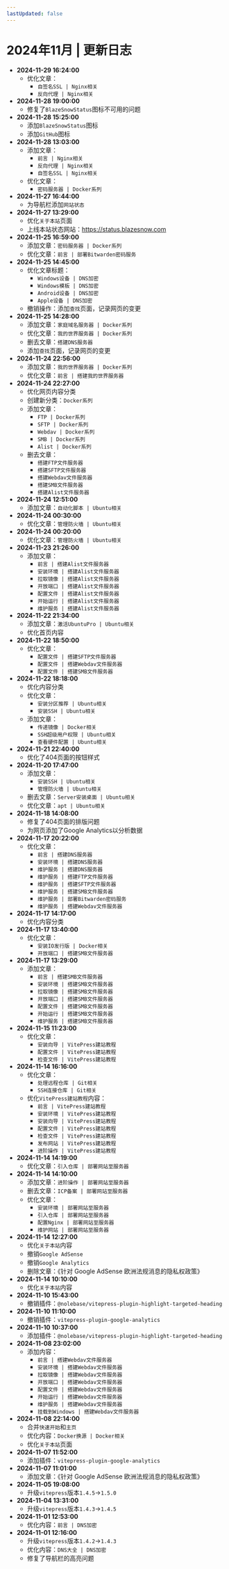 ```yaml
---
lastUpdated: false
---
```


# 2024年11月 | 更新日志

- **2024-11-29 16:24:00**
  - 优化文章：
    - `自签名SSL | Nginx相关`
    - `反向代理 | Nginx相关`
- **2024-11-28 19:00:00**
  - 修复了`BlazeSnowStatus`图标不可用的问题
- **2024-11-28 15:25:00**
  - 添加`BlazeSnowStatus`图标
  - 添加`GitHub`图标
- **2024-11-28 13:03:00**
  - 添加文章：
    - `前言 | Nginx相关`
    - `反向代理 | Nginx相关`
    - `自签名SSL | Nginx相关`
  - 优化文章：
    - `密码服务器 | Docker系列`
- **2024-11-27 16:44:00**
  - 为导航栏添加`网站状态`
- **2024-11-27 13:29:00**
  - 优化`关于本站`页面
  - 上线本站状态网站：<https://status.blazesnow.com>
- **2024-11-25 16:59:00**
  - 添加文章：`密码服务器 | Docker系列`
  - 优化文章：`前言 | 部署Bitwarden密码服务`
- **2024-11-25 14:45:00**
  - 优化文章标题：
    - `Windows设备 | DNS加密`
    - `Windows模板 | DNS加密`
    - `Android设备 | DNS加密`
    - `Apple设备 | DNS加密`
  - 撤销操作：添加`查找`页面，记录网页的变更
- **2024-11-25 14:28:00**
  - 添加文章：`家庭域名服务器 | Docker系列`
  - 优化文章：`我的世界服务器 | Docker系列`
  - 删去文章：`搭建DNS服务器`
  - 添加`查找`页面，记录网页的变更
- **2024-11-24 22:56:00**
  - 添加文章：`我的世界服务器 | Docker系列`
  - 优化文章：`前言 | 搭建我的世界服务器`
- **2024-11-24 22:27:00**
  - 优化网页内容分类
  - 创建新分类：`Docker系列`
  - 添加文章：
    - `FTP | Docker系列`
    - `SFTP | Docker系列`
    - `Webdav | Docker系列`
    - `SMB | Docker系列`
    - `Alist | Docker系列`
  - 删去文章：
    - `搭建FTP文件服务器`
    - `搭建SFTP文件服务器`
    - `搭建Webdav文件服务器`
    - `搭建SMB文件服务器`
    - `搭建Alist文件服务器`
- **2024-11-24 12:51:00**
  - 添加文章：`自动化脚本 | Ubuntu相关`
- **2024-11-24 00:30:00**
  - 优化文章：`管理防火墙 | Ubuntu相关`
- **2024-11-24 00:20:00**
  - 优化文章：`管理防火墙 | Ubuntu相关`
- **2024-11-23 21:26:00**
  - 添加文章：
    - `前言 | 搭建Alist文件服务器`
    - `安装环境 | 搭建Alist文件服务器`
    - `拉取镜像 | 搭建Alist文件服务器`
    - `开放端口 | 搭建Alist文件服务器`
    - `配置文件 | 搭建Alist文件服务器`
    - `开始运行 | 搭建Alist文件服务器`
    - `维护服务 | 搭建Alist文件服务器`
- **2024-11-22 21:34:00**
  - 添加文章：`激活UbuntuPro | Ubuntu相关`
  - 优化首页内容
- **2024-11-22 18:50:00**
  - 优化文章：
    - `配置文件 | 搭建SFTP文件服务器`
    - `配置文件 | 搭建Webdav文件服务器`
    - `配置文件 | 搭建SMB文件服务器`
- **2024-11-22 18:18:00**
  - 优化内容分类
  - 优化文章：
    - `安装分区推荐 | Ubuntu相关`
    - `安装SSH | Ubuntu相关`
  - 添加文章：
    - `传递镜像 | Docker相关`
    - `SSH超级用户权限 | Ubuntu相关`
    - `查看硬件配置 | Ubuntu相关`
- **2024-11-21 22:40:00**
  - 优化了404页面的按钮样式
- **2024-11-20 17:47:00**
  - 添加文章：
    - `安装SSH | Ubuntu相关`
    - `管理防火墙 | Ubuntu相关`
  - 删去文章：`Server安装桌面 | Ubuntu相关`
  - 优化文章：`apt | Ubuntu相关`
- **2024-11-18 14:08:00**
  - 修复了404页面的排版问题
  - 为网页添加了Google Analytics以分析数据
- **2024-11-17 20:22:00**
  - 优化文章：
    - `前言 | 搭建DNS服务器`
    - `安装环境 | 搭建DNS服务器`
    - `维护服务 | 搭建DNS服务器`
    - `维护服务 | 搭建FTP文件服务器`
    - `维护服务 | 搭建SFTP文件服务器`
    - `维护服务 | 搭建SMB文件服务器`
    - `维护服务 | 部署Bitwarden密码服务`
    - `维护服务 | 搭建Webdav文件服务器`
- **2024-11-17 14:17:00**
  - 优化内容分类
- **2024-11-17 13:40:00**
  - 优化文章：
    - `安装IO发行版 | Docker相关`
    - `开放端口 | 搭建SMB文件服务器`
- **2024-11-17 13:29:00**
  - 添加文章：
    - `前言 | 搭建SMB文件服务器`
    - `安装环境 | 搭建SMB文件服务器`
    - `拉取镜像 | 搭建SMB文件服务器`
    - `开放端口 | 搭建SMB文件服务器`
    - `配置文件 | 搭建SMB文件服务器`
    - `开始运行 | 搭建SMB文件服务器`
    - `维护服务 | 搭建SMB文件服务器`
- **2024-11-15 11:23:00**
  - 优化文章：
    - `安装向导 | VitePress建站教程`
    - `配置文件 | VitePress建站教程`
    - `检查文件 | VitePress建站教程`
- **2024-11-14 16:16:00**
  - 优化文章：
    - `处理远程仓库 | Git相关`
    - `SSH连接仓库 | Git相关`
  - 优化`VitePress建站教程`内容：
    - `前言 | VitePress建站教程`
    - `安装环境 | VitePress建站教程`
    - `安装向导 | VitePress建站教程`
    - `配置文件 | VitePress建站教程`
    - `检查文件 | VitePress建站教程`
    - `发布网站 | VitePress建站教程`
    - `进阶操作 | VitePress建站教程`
- **2024-11-14 14:19:00**
  - 优化文章：`引入仓库 | 部署网站至服务器`
- **2024-11-14 14:10:00**
  - 添加文章：`进阶操作 | 部署网站至服务器`
  - 删去文章：`ICP备案 | 部署网站至服务器`
  - 优化文章：
    - `安装环境 | 部署网站至服务器`
    - `引入仓库 | 部署网站至服务器`
    - `配置Nginx | 部署网站至服务器`
    - `维护网站 | 部署网站至服务器`
- **2024-11-14 12:27:00**
  - 优化`关于本站`内容
  - 撤销`Google AdSense`
  - 撤销`Google Analytics`
  - 删除文章：《针对 Google AdSense 欧洲法规消息的隐私权政策》
- **2024-11-14 10:10:00**
  - 优化`关于本站`内容
- **2024-11-10 15:43:00**
  - 撤销插件：`@nolebase/vitepress-plugin-highlight-targeted-heading`
- **2024-11-10 11:10:00**
  - 撤销插件：`vitepress-plugin-google-analytics`
- **2024-11-10 10:37:00**
  - 添加插件：`@nolebase/vitepress-plugin-highlight-targeted-heading`
- **2024-11-08 23:02:00**
  - 添加内容：
    - `前言 | 搭建Webdav文件服务器`
    - `安装环境 | 搭建Webdav文件服务器`
    - `拉取镜像 | 搭建Webdav文件服务器`
    - `开放端口 | 搭建Webdav文件服务器`
    - `配置文件 | 搭建Webdav文件服务器`
    - `开始运行 | 搭建Webdav文件服务器`
    - `维护服务 | 搭建Webdav文件服务器`
    - `挂载到Windows | 搭建Webdav文件服务器`
- **2024-11-08 22:14:00**
  - 合并`快速开始`和`主页`
  - 优化内容：`Docker换源 | Docker相关`
  - 优化`关于本站`页面
- **2024-11-07 11:52:00**
  - 添加插件：`vitepress-plugin-google-analytics`
- **2024-11-07 11:01:00**
  - 添加文章：《针对 Google AdSense 欧洲法规消息的隐私权政策》
- **2024-11-05 19:08:00**
  - 升级`vitepress`版本`1.4.5`->`1.5.0`
- **2024-11-04 13:31:00**
  - 升级`vitepress`版本`1.4.3`->`1.4.5`
- **2024-11-01 12:53:00**
  - 优化内容：`前言 | DNS加密`
- **2024-11-01 12:16:00**
  - 升级`vitepress`版本`1.4.2`->`1.4.3`
  - 优化内容：`DNS大全 | DNS加密`
  - 修复了导航栏的高亮问题
